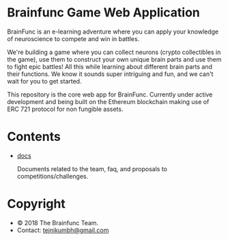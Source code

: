 
# Brainfunc Game Web Application
BrainFunc is an e-learning adventure where you can apply your knowledge of neuroscience to compete and win in battles. 


We're building a game where you can collect neurons (crypto collectibles in the game), use them to construct your own unique brain parts and use them to fight epic battles! All this while learning about different brain parts and their functions. We know it sounds super intriguing and fun, and we can't wait for you to get started.


This repository is the core web app for BrainFunc. Currently under active development and being built on the Ethereum blockchain making use of ERC 721 protocol for non fungible assets.

# Contents
- [docs](https://github.com/brainfunc/web-app/tree/master/docs)
  
  Documents related to the team, faq, and proposals to competitions/challenges.

# Copyright
- © 2018 The Brainfunc Team.
- Contact: tejnikumbh@gmail.com
